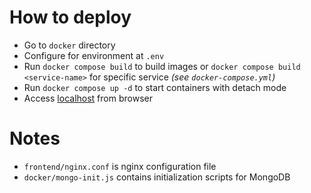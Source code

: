 # How to deploy

- Go to `docker` directory
- Configure for environment at `.env`
- Run `docker compose build` to build images or `docker compose build <service-name>` for specific service _(see `docker-compose.yml`)_
- Run `docker compose up -d` to start containers with detach mode
- Access [localhost](http://localhost) from browser

# Notes

- `frontend/nginx.conf` is nginx configuration file
- `docker/mongo-init.js` contains initialization scripts for MongoDB
